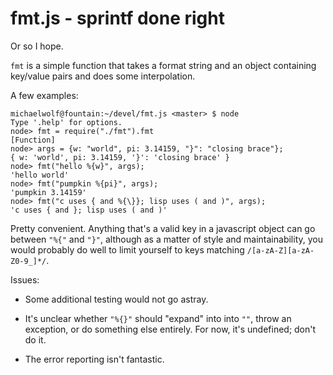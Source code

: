 fmt.js - sprintf done right
===========================

Or so I hope.

`fmt` is a simple function that takes a format string and an object containing
key/value pairs and does some interpolation.

A few examples:

    michaelwolf@fountain:~/devel/fmt.js <master> $ node
    Type '.help' for options.
    node> fmt = require("./fmt").fmt
    [Function]
    node> args = {w: "world", pi: 3.14159, "}": "closing brace"};
    { w: 'world', pi: 3.14159, '}': 'closing brace' }
    node> fmt("hello %{w}", args);
    'hello world'
    node> fmt("pumpkin %{pi}", args);
    'pumpkin 3.14159'
    node> fmt("c uses { and %{\}}; lisp uses ( and )", args);
    'c uses { and }; lisp uses ( and )'

Pretty convenient.  Anything that's a valid key in a javascript object
can go between `"%{"` and `"}"`, although as a matter of style and 
maintainability,  you would probably do well to limit yourself to keys
matching `/[a-zA-Z][a-zA-Z0-9_]*/`.

Issues:

* Some additional testing would not go astray.

* It's unclear whether `"%{}"` should "expand" into into `""`, throw an
  exception, or do something else entirely.  For now, it's undefined;
  don't do it.

* The error reporting isn't fantastic.
